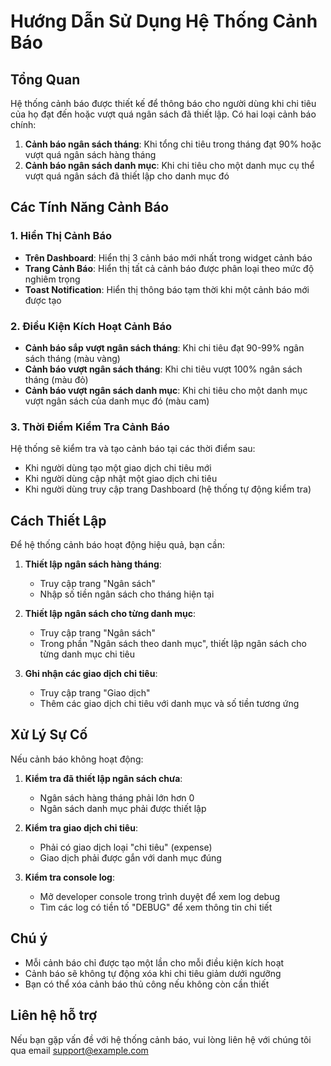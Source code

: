# Hướng Dẫn Sử Dụng Hệ Thống Cảnh Báo

## Tổng Quan

Hệ thống cảnh báo được thiết kế để thông báo cho người dùng khi chi tiêu của họ đạt đến hoặc vượt quá ngân sách đã thiết lập. Có hai loại cảnh báo chính:

1. **Cảnh báo ngân sách tháng**: Khi tổng chi tiêu trong tháng đạt 90% hoặc vượt quá ngân sách hàng tháng
2. **Cảnh báo ngân sách danh mục**: Khi chi tiêu cho một danh mục cụ thể vượt quá ngân sách đã thiết lập cho danh mục đó

## Các Tính Năng Cảnh Báo

### 1. Hiển Thị Cảnh Báo

- **Trên Dashboard**: Hiển thị 3 cảnh báo mới nhất trong widget cảnh báo
- **Trang Cảnh Báo**: Hiển thị tất cả cảnh báo được phân loại theo mức độ nghiêm trọng
- **Toast Notification**: Hiển thị thông báo tạm thời khi một cảnh báo mới được tạo

### 2. Điều Kiện Kích Hoạt Cảnh Báo

- **Cảnh báo sắp vượt ngân sách tháng**: Khi chi tiêu đạt 90-99% ngân sách tháng (màu vàng)
- **Cảnh báo vượt ngân sách tháng**: Khi chi tiêu vượt 100% ngân sách tháng (màu đỏ)
- **Cảnh báo vượt ngân sách danh mục**: Khi chi tiêu cho một danh mục vượt ngân sách của danh mục đó (màu cam)

### 3. Thời Điểm Kiểm Tra Cảnh Báo

Hệ thống sẽ kiểm tra và tạo cảnh báo tại các thời điểm sau:

- Khi người dùng tạo một giao dịch chi tiêu mới
- Khi người dùng cập nhật một giao dịch chi tiêu
- Khi người dùng truy cập trang Dashboard (hệ thống tự động kiểm tra)

## Cách Thiết Lập

Để hệ thống cảnh báo hoạt động hiệu quả, bạn cần:

1. **Thiết lập ngân sách hàng tháng**:
   - Truy cập trang "Ngân sách"
   - Nhập số tiền ngân sách cho tháng hiện tại

2. **Thiết lập ngân sách cho từng danh mục**:
   - Truy cập trang "Ngân sách" 
   - Trong phần "Ngân sách theo danh mục", thiết lập ngân sách cho từng danh mục chi tiêu

3. **Ghi nhận các giao dịch chi tiêu**:
   - Truy cập trang "Giao dịch"
   - Thêm các giao dịch chi tiêu với danh mục và số tiền tương ứng

## Xử Lý Sự Cố

Nếu cảnh báo không hoạt động:

1. **Kiểm tra đã thiết lập ngân sách chưa**:
   - Ngân sách hàng tháng phải lớn hơn 0
   - Ngân sách danh mục phải được thiết lập

2. **Kiểm tra giao dịch chi tiêu**:
   - Phải có giao dịch loại "chi tiêu" (expense)
   - Giao dịch phải được gắn với danh mục đúng

3. **Kiểm tra console log**:
   - Mở developer console trong trình duyệt để xem log debug
   - Tìm các log có tiền tố "DEBUG" để xem thông tin chi tiết

## Chú ý

- Mỗi cảnh báo chỉ được tạo một lần cho mỗi điều kiện kích hoạt
- Cảnh báo sẽ không tự động xóa khi chi tiêu giảm dưới ngưỡng
- Bạn có thể xóa cảnh báo thủ công nếu không còn cần thiết

## Liên hệ hỗ trợ

Nếu bạn gặp vấn đề với hệ thống cảnh báo, vui lòng liên hệ với chúng tôi qua email support@example.com 